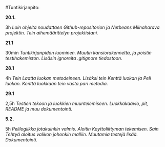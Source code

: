 #Tuntikirjanpito:

**20.1.**  

3h *Loin ohjeita noudattaen Github-repositorion ja Netbeans Miinaharava projektin. Tein aihemäärittelyn projektistani.*

**21.1**  

30min *Tuntikirjanpidon luominen. Muutin kansiorakennetta, ja poistin testihakemiston. Lisäsin ignoreita .gitignore tiedostoon.*

**28.1**  

4h *Tein Laatta luokan metodeineen. Lisäksi tein Kenttä luokan ja Peli luokan. Kenttä luokkaan tein vasta pari metodia.*

**29.1**  

2,5h *Testien tekoon ja luokkien muuntelemiseen. Luokkakaavio, pit, README ja muu dokumentointi.*

**5.2.**  

5h *Pelilogiikka jotakuinkin valmis. Aloitin Kayttoliittyman tekemisen. Sain Tehtyä aloitus valikon johonkin malliin. Muutamia testejä lisää. Dokumentointi.*


